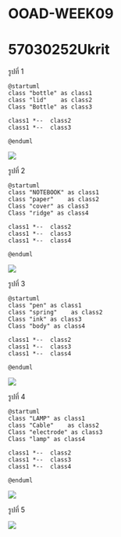# OOAD-WEEK09
# 57030252Ukrit



 รูปที่ 1
  ```
  @startuml
class "bottle" as class1
class "lid"    as class2
Class "Bottle" as class3
 
class1 *--  class2
class1 *--  class3

@enduml
  ```
  
  
![](http://www.plantuml.com/plantuml/img/SoWkIImgAStDuU9AoYyfoKbLoDVLLSZ9J47cEe6PN5mEgNafGAK0)



 รูปที่ 2
  ``` 
@startuml
class "NOTEBOOK" as class1
class "paper"    as class2
Class "cover" as class3
Class "ridge" as class4
 
class1 *--  class2
class1 *--  class3
class1 *--  class4

@enduml
  ```
  
  
![](http://www.plantuml.com/plantuml/img/SoWkIImgAStDuUBoymznTVBtzrRGqjLLA4WiI2r25KhEBqCNAifCIK_bud98pKi16W40)



 รูปที่ 3
```
@startuml
class "pen" as class1
class "spring"    as class2
Class "ink" as class3
Class "body" as class4
 
class1 *--  class2
class1 *--  class3
class1 *--  class4

@enduml
```
  
  
![](http://www.plantuml.com/plantuml/img/SoWkIImgAStDuIf8pLFGqjLLA2ueoinBXtCpyxBXxAJyb4ekXzIy5A1w0000)



 รูปที่ 4
```
@startuml
class "LAMP" as class1
class "Cable"    as class2
Class "electrode" as class3
Class "lamp" as class4
 
class1 *--  class2
class1 *--  class3
class1 *--  class4

@enduml
```
  
  
![](http://www.plantuml.com/plantuml/img/SoWkIImgAStDuV9nz0rGqDBLLN1EJCf9HN1JSrAJIuhoKv24SX9p2xWSKlDIWFe0)



 รูปที่ 5
  
  
  
![](http://www.plantuml.com/plantuml/img/SoWkIImgAStDuU9oS_HJqDBLLN1Bp4lAIKn9BOQB99MMbEJdmRdEYKavgLmEgNafG7q0)

